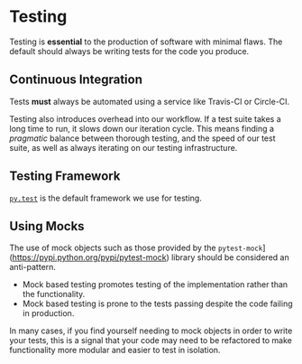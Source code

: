 # Testing

Testing is **essential** to the production of software with minimal flaws.  The
default should always be writing tests for the code you produce.

## Continuous Integration

Tests **must** always be automated using a service like Travis-CI or Circle-CI.

Testing also introduces overhead into our workflow.  If a test suite takes a
long time to run, it slows down our iteration cycle.  This means finding a
*pragmatic* balance between thorough testing, and the speed of our test suite,
as well as always iterating on our testing infrastructure.


## Testing Framework

[`py.test`](https://docs.pytest.org/en/latest/) is the default framework we use
for testing.


## Using Mocks

The use of mock objects such as those provided by the
`pytest-mock`](https://pypi.python.org/pypi/pytest-mock) library should be
considered an anti-pattern.

- Mock based testing promotes testing of the implementation rather than the
  functionality.
- Mock based testing is prone to the tests passing despite the code failing in
  production.

In many cases, if you find yourself needing to mock objects in order to write
your tests, this is a signal that your code may need to be refactored to make
functionality more modular and easier to test in isolation.

